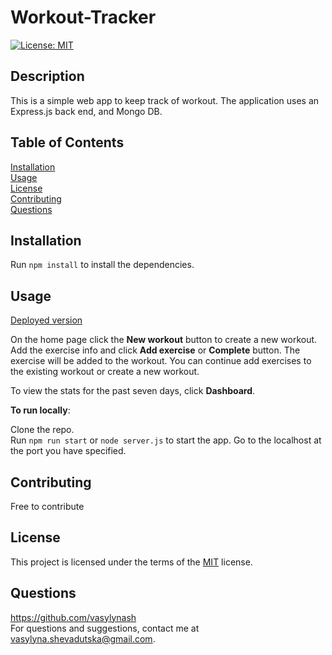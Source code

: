 # Workout-Tracker
[![License: MIT](https://img.shields.io/badge/License-MIT-yellow.svg)](https://opensource.org/licenses/MIT)

  ## Description
  This is a simple web app to keep track of workout. The application uses an Express.js back end, and Mongo DB.

  ## Table of Contents
  [Installation](#installation)  
    [Usage](#usage)  
    [License](#license)  
    [Contributing](#contributing)  
    [Questions](#questions)  

  ## Installation
  Run ```npm install``` to install the dependencies.

  ## Usage
  [Deployed version](https://fitness-tracker-simple.herokuapp.com/)
    
On the home page click the **New workout** button to create a new workout. Add the exercise info and click **Add exercise** or **Complete** button. The exercise will be added to the workout. You can continue add exercises to the existing workout or create a new workout. 

To view the stats for the past seven days, click **Dashboard**. 

**To run locally**:

Clone the repo.  
Run ```npm run start``` or ```node server.js``` to start the app. Go to the localhost at the port you have specified.
  

  ## Contributing
  Free to contribute

  ## License
  This project is licensed under the terms of the [MIT](https://opensource.org/licenses/MIT) license.

  ## Questions
  https://github.com/vasylynash  
  For questions and suggestions, contact me at vasylyna.shevadutska@gmail.com.
